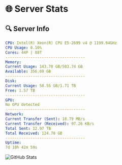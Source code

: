 # 🌐 Server Stats
## 🔍 Server Info
```yaml
CPU: Intel(R) Xeon(R) CPU E5-2699 v4 @ 1199.94GHz
CPU Usage: 0.10%
Cores: 44P | 88T
-----------------------------------
Memory:
Current Usage: 143.70 GB/503.74 GB
Available: 356.69 GB
-----------------------------------
Disk:
Current Usage: 58.55 GB/1.71 TB
Free: 1.57 TB
-----------------------------------
GPU:
No GPU detected
-----------------------------------
Network:
Current Transfer (Sent): 18.79 MB/s
Current Transfer (Received): 97.26 KB/s
Total Sent: 12.97 TB
Total Received: 124.70 GB
-----------------------------------
Uptime:
7d 10h 42m 59s
```
![GitHub Stats](https://img.shields.io/badge/Updated-2025-03-15_08:05:48-blue)